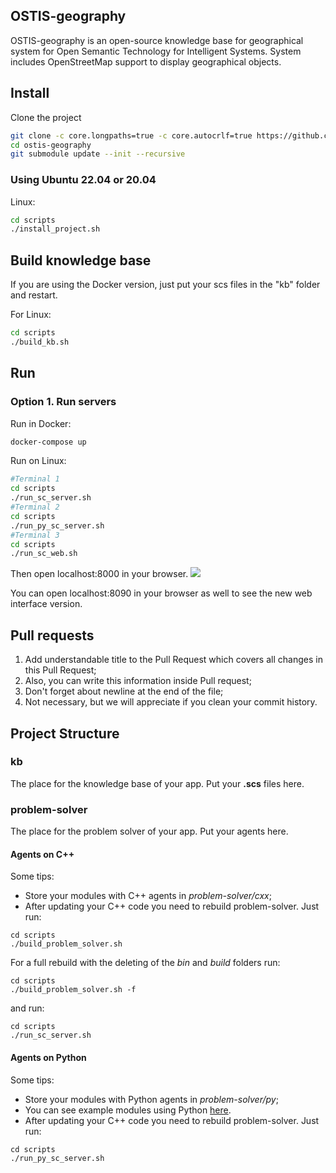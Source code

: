 ## OSTIS-geography
OSTIS-geography is an open-source knowledge base for geographical system for Open Semantic Technology for Intelligent Systems. System includes OpenStreetMap support to display geographical objects. 
## Install

Clone the project
```sh
git clone -c core.longpaths=true -c core.autocrlf=true https://github.com/SamodumkinSergei/ostis_geography
cd ostis-geography
git submodule update --init --recursive
```

### Using Ubuntu 22.04 or 20.04
Linux:
```sh
cd scripts
./install_project.sh
```

## Build knowledge base
If you are using the Docker version, just put your scs files in the "kb" folder and restart.

For Linux:
```sh
cd scripts
./build_kb.sh
```

## Run
### Option 1. Run servers

Run in Docker:
```sh
docker-compose up
```

Run on Linux:
```sh
#Terminal 1
cd scripts
./run_sc_server.sh
#Terminal 2
cd scripts
./run_py_sc_server.sh
#Terminal 3
cd scripts
./run_sc_web.sh
```

Then open localhost:8000 in your browser.
![](https://i.imgur.com/6SehI5s.png)

You can open localhost:8090 in your browser as well to see the new web interface version.

## Pull requests
1. Add understandable title to the Pull Request which covers all changes in this Pull Request;
2. Also, you can write this information inside Pull request;
3. Don't forget about newline at the end of the file;
4. Not necessary, but we will appreciate if you clean your commit history.

## Project Structure

### kb
The place for the knowledge base of your app. Put your **.scs** files here.

### problem-solver
The place for the problem solver of your app. Put your agents here.

#### Agents on C++
Some tips:
- Store your modules with C++ agents in *problem-solver/cxx*;
- After updating your C++ code you need to rebuild problem-solver. Just run:
```
cd scripts
./build_problem_solver.sh
```
For a full rebuild with the deleting of the *bin* and *build* folders run:
```
cd scripts
./build_problem_solver.sh -f
```
and run:
```
cd scripts
./run_sc_server.sh
```

#### Agents on Python
Some tips:
- Store your modules with Python agents in *problem-solver/py*;
- You can see example modules using Python [here](problem-solver/py/modules).
- After updating your C++ code you need to rebuild problem-solver. Just run:
```
cd scripts
./run_py_sc_server.sh
```
